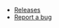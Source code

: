 <!-- _navbar.md -->

-   [Releases](https://github.com/JujuAdams/PictureFrame/releases)
-   [Report a bug](https://github.com/JujuAdams/PictureFrame/issues)
